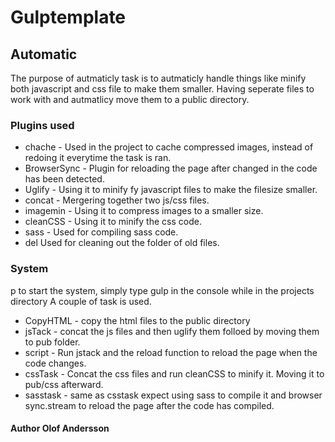 # Gulptemplate

## Automatic
The purpose of autmaticly task is to autmaticly handle things like minify both javascript and css file to make them smaller. Having seperate files to work with and autmatlicy move them to a public directory.

### Plugins used
* chache - Used in the project to cache compressed images, instead of redoing it everytime the task is ran.
* BrowserSync - Plugin for reloading the page after changed in the code has been detected.
* Uglify - Using it to minify fy javascript files to make the filesize smaller.
* concat - Mergering together two js/css files.
* imagemin - Using it to compress images to a smaller size.
* cleanCSS - Using it to minify the css code.
* sass - Used for compiling sass code.
* del Used for cleaning out the folder of old files.

### System
p to start the system, simply type gulp in the console while in the projects directory
A couple of task is used.
* CopyHTML - copy the html files to the public directory
* jsTack - concat the js files and then uglify them folloed by moving them to pub folder.
* script - Run jstack and the reload function to reload the page when the code changes.
* cssTask - Concat the css files and run cleanCSS to minify it. Moving it to pub/css afterward.
* sasstask - same as csstask expect using sass to compile it and browser sync.stream to reload the page after the code has compiled.


#### Author Olof Andersson
